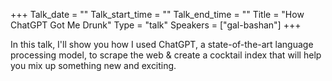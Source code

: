 +++
Talk_date = ""
Talk_start_time = ""
Talk_end_time = ""
Title = "How ChatGPT Got Me Drunk"
Type = "talk"
Speakers = ["gal-bashan"]
+++

In this talk, I'll show you how I used ChatGPT, a state-of-the-art language processing model, to scrape the web & create a cocktail index that will help you mix up something new and exciting.
